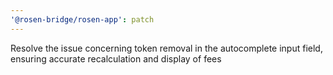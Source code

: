 ```yaml
---
'@rosen-bridge/rosen-app': patch
---
```


Resolve the issue concerning token removal in the autocomplete input field, ensuring accurate recalculation and display of fees
